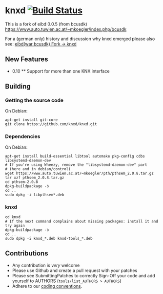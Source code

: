 knxd [![Build Status](https://travis-ci.org/knxd/knxd.svg)](https://travis-ci.org/knxd/knxd)
====

This is a fork of eibd 0.0.5 (from bcusdk)
https://www.auto.tuwien.ac.at/~mkoegler/index.php/bcusdk

For a (german only) history and discussion why knxd emerged please also see: [eibd(war bcusdk) Fork -> knxd](http://knx-user-forum.de/forum/öffentlicher-bereich/knx-eib-forum/39972-eibd-war-bcusdk-fork-knxd)

## New Features

* 0.10
** Support for more than one KNX interface

## Building

### Getting the source code

On Debian:

    apt-get install git-core
    git clone https://github.com/knxd/knxd.git

### Dependencies

On Debian:

    apt-get install build-essential libtool automake pkg-config cdbs libsystemd-daemon-dev
    # If you're using Wheezy, remove the "libsystemd-daemon-dev" part
    # (here and in debian/control)
    wget https://www.auto.tuwien.ac.at/~mkoegler/pth/pthsem_2.0.8.tar.gz
    tar xzf pthsem_2.0.8.tar.gz
    cd pthsem-2.0.8
    dpkg-buildpackage -b
    cd ..
    sudo dpkg -i libpthsem*.deb

### knxd

    cd knxd
    # If the next command complains about missing packages: install it and try again
    dpkg-buildpackage -b
    cd ..
    sudo dpkg -i knxd_*.deb knxd-tools_*.deb

## Contributions

* Any contribution is *very* welcome
* Please use Github and create a pull request with your patches
* Please see SubmittingPatches to correctly Sign-Off your code and add yourself to AUTHORS (`tools/list_AUTHORS > AUTHORS`)
* Adhere to our [coding conventions](https://github.com/knxd/knxd/wiki/CodingConventions).
